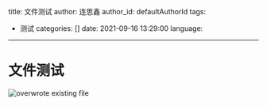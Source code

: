 title: 文件测试
author: 连思鑫
author_id: defaultAuthorId
tags:
  - 测试
categories: []
date: 2021-09-16 13:29:00
language:
---
# 文件测试

![overwrote existing file](/images/image.png)